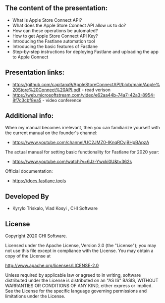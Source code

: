 The content of the presentation:
------------------------------------------
* What is Apple Store Connect API?
* What does the Apple Store Connect API allow us to do? 
* How can these operations be automated?
* How to get Apple Store Connect API Key?
* Introducing the Fastlane automation tool
* Introducing the basic features of Fastlane
* Step-by-step instructions for deploying Fastlane and uploading the app to Apple Connect

Presentation links:
------------------------------------------
* https://github.com/capitanx9/AppleStoreConnectAPI/blob/main/Apple%20Store%20Connect%20API.pdf - read verison
* https://web.microsoftstream.com/video/e62aa44b-74a7-42a3-8954-8f7c3cbf8ea5 - video conference 

Additional info:
------------------------------------------
When my manual becomes irrelevant, then you can familiarize yourself with the current manual on the founder's channel:
* https://www.youtube.com/channel/UC2JMZ0-IKnqRCvjBHpBApzA

The actual manual for setting basic functionality for Fastlane for 2020 year:
* https://www.youtube.com/watch?v=6Jz-Ywxki0U&t=362s

Official documentation:
* https://docs.fastlane.tools

Developed By
------------

* Kyrylo Triskalo, Vlad Kosyi , CHI Software

License
--------

Copyright 2020 CHI Software.

Licensed under the Apache License, Version 2.0 (the "License");
you may not use this file except in compliance with the License.
You may obtain a copy of the License at

http://www.apache.org/licenses/LICENSE-2.0

Unless required by applicable law or agreed to in writing, software
distributed under the License is distributed on an "AS IS" BASIS,
WITHOUT WARRANTIES OR CONDITIONS OF ANY KIND, either express or implied.
See the License for the specific language governing permissions and
limitations under the License.
